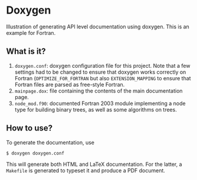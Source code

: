 # Doxygen
Illustration of generating API level documentation using doxygen.
This is an example for Fortran.

## What is it?
1. `doxygen.conf`: doxygen configuration file for this project.  Note
    that a few settings had to be changed to ensure that doxygen works
    correctly on Fortran (`OPTIMIZE_FOR_FORTRAN` but also
    `EXTENSION_MAPPING` to ensure that Fortran files are parsed as
    free-style Fortran.
1. `mainpage.dox`: file containing the contents of the main
    documentation page.
1. `node_mod.f90`: documented Fortran 2003 module implementing a node
    type for building binary trees, as well as some algorithms on trees.

## How to use?

To generate the documentation, use
```bash
$ doxygen doxygen.conf
```
This will generate both HTML and LaTeX documentation.  For the latter,
a `Makefile` is generated to typeset it and produce a PDF document.
